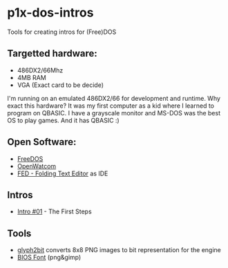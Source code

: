 # p1x-dos-intros
Tools for creating intros for (Free)DOS

## Targetted hardware:
 * 486DX2/66Mhz
 * 4MB RAM
 * VGA (Exact card to be decide)

I'm running on an emulated 486DX2/66 for development and runtime. Why exact this hardware? It was my first computer as a kid where I learned to program on QBASIC. I have a grayscale monitor and MS-DOS was the best OS to play games. And it has QBASIC :)

## Open Software:
 * [FreeDOS](https://freedos.org/)
 * [OpenWatcom](https://openwatcom.org/)
 * [FED - Folding Text Editor](https://shawnhargreaves.com/fed/) as IDE 

## Intros
 * [Intro #01](intro-01) - The First Steps


## Tools
 * [glyph2bit](glyph2bit) converts 8x8 PNG images to bit representation for the engine
 * [BIOS Font](glyph2bit/bitmaps/BIOS/) (png&gimp)
